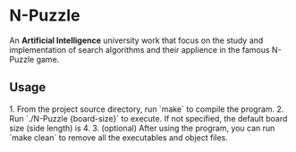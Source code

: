 # N-Puzzle
An **Artificial Intelligence** university work that focus on the study and implementation of search algorithms and their applience in the famous N-Puzzle game.


<h2> Usage </h2>
1. From the project source directory, run `make` to compile the program.
2. Run `./N-Puzzle {board-size}` to execute. If not specified, the default board size (side length) is 4.
3. (optional) After using the program, you can run `make clean` to remove all the executables and object files.